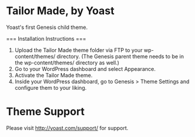 Tailor Made, by Yoast
=====================

Yoast's first Genesis child theme.

=== Installation Instructions ===

1. Upload the Tailor Made theme folder via FTP to your wp-content/themes/ directory. (The Genesis parent theme needs to be in the wp-content/themes/ directory as well.)
2. Go to your WordPress dashboard and select Appearance.
3. Activate the Tailor Made theme.
4. Inside your WordPress dashboard, go to Genesis > Theme Settings and configure them to your liking.

Theme Support
=============

Please visit http://yoast.com/support/ for support.
